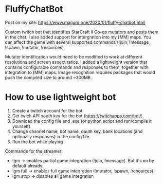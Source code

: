 # FluffyChatBot

Post on my site: https://www.maguro.one/2020/01/fluffy-chatbot.html

Custom twitch bot that identifies StarCraft II Co-op mutators and posts them in the chat. I also added support for intergration into my [MM] maps. You can affect the game with several supported commands (!join, !message, !spawn, !mutator, !resources)

Mutator identification would need to be modified to work at different resolutions and screen aspect ratios. I added a lightweight version that contains configurable commands and responses to them, together with integration to [MM] maps. Image recognition requires packages that would push the compiled size to around ~300MB.

# How to use lightweight bot

1. Create a twitch account for the bot
2. Get twich API oauth key for the bot (https://twitchapps.com/tmi/)
3. Download the config file and .exe (or python script and run/compile it yourself).
4. Change channel name, bot name, oauth key, bank locations (and optionally responses) in the config file.
5. Run the bot while playing

Commands for the streamer: 
* !gm → enables partial game integration (!join, !message). But it's on by default already.
* !gm full → enables full game integration (!mutator, !spawn, !resources)
* !gm stop → disables all game integration
